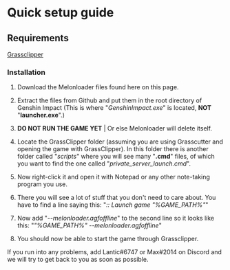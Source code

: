 # Quick setup guide

## Requirements
<a href="https://github.com/Grasscutters/GrassClipper">Grassclipper</a>

### Installation
1) Download the Melonloader files found here on this page.

2) Extract the files from Github and put them in the root directory of Genshin Impact (This is where "*GenshinImpact.exe*" is located, **NOT** "**launcher.exe**".)

3) **DO NOT RUN THE GAME YET** | Or else Melonloader will delete itself.

4) Locate the GrassClipper folder (assuming you are using Grasscutter and opening the game with GrassClipper). In this folder there is another folder called "*scripts*" where you will see many "**.cmd**" files, of which you want to find the one called "*private_server_launch.cmd*".

5) Now right-click it and open it with Notepad or any other note-taking program you use.

6) There you will see a lot of stuff that you don't need to care about. You have to find a line saying this: "*:: Launch game "%GAME_PATH%"*"

7) Now add  "*--melonloader.agfoffline*" to the second line so it looks like this: "*"%GAME_PATH%" --melonloader.agfoffline*"

8) You should now be able to start the game through Grassclipper.

If you run into any problems, add Lantic#6747 or Max#2014 on Discord and we will try to get back to you as soon as possible.